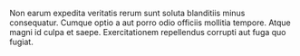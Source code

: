 Non earum expedita veritatis rerum sunt soluta blanditiis minus consequatur.
Cumque optio a aut porro odio officiis mollitia tempore.
Atque magni id culpa et saepe.
Exercitationem repellendus corrupti aut fuga quo fugiat.